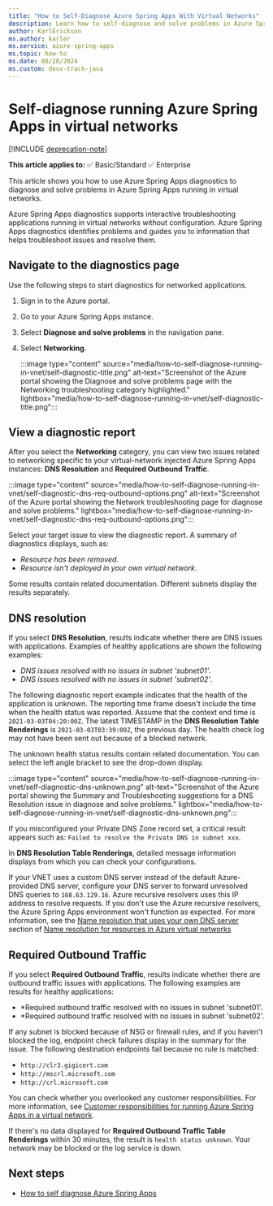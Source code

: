 ```yaml
---
title: "How to Self-Diagnose Azure Spring Apps With Virtual Networks"
description: Learn how to self-diagnose and solve problems in Azure Spring Apps running in virtual networks.
author: KarlErickson
ms.author: karler
ms.service: azure-spring-apps
ms.topic: how-to
ms.date: 08/28/2024
ms.custom: devx-track-java
---
```


# Self-diagnose running Azure Spring Apps in virtual networks

[!INCLUDE [deprecation-note](../includes/deprecation-note.md)]

**This article applies to:** ✅ Basic/Standard ✅ Enterprise

This article shows you how to use Azure Spring Apps diagnostics to diagnose and solve problems in Azure Spring Apps running in virtual networks.

Azure Spring Apps diagnostics supports interactive troubleshooting applications running in virtual networks without configuration. Azure Spring Apps diagnostics identifies problems and guides you to information that helps troubleshoot issues and resolve them.

## Navigate to the diagnostics page

Use the following steps to start diagnostics for networked applications.

1. Sign in to the Azure portal.
1. Go to your Azure Spring Apps instance.
1. Select **Diagnose and solve problems** in the navigation pane.
1. Select **Networking**.

   :::image type="content" source="media/how-to-self-diagnose-running-in-vnet/self-diagnostic-title.png" alt-text="Screenshot of the Azure portal showing the Diagnose and solve problems page with the Networking troubleshooting category highlighted." lightbox="media/how-to-self-diagnose-running-in-vnet/self-diagnostic-title.png":::

## View a diagnostic report

After you select the **Networking** category, you can view two issues related to networking specific to your virtual-network injected Azure Spring Apps instances: **DNS Resolution** and **Required Outbound Traffic**.

   :::image type="content" source="media/how-to-self-diagnose-running-in-vnet/self-diagnostic-dns-req-outbound-options.png" alt-text="Screenshot of the Azure portal showing the Network troubleshooting page for diagnose and solve problems." lightbox="media/how-to-self-diagnose-running-in-vnet/self-diagnostic-dns-req-outbound-options.png":::

Select your target issue to view the diagnostic report. A summary of diagnostics displays, such as:

* *Resource has been removed.*
* *Resource isn't deployed in your own virtual network*.

Some results contain related documentation. Different subnets display the results separately.

## DNS resolution

If you select **DNS Resolution**, results indicate whether there are DNS issues with applications. Examples of healthy applications are shown the following examples:

* *DNS issues resolved with no issues in subnet 'subnet01'*.
* *DNS issues resolved with no issues in subnet 'subnet02'*.

The following diagnostic report example indicates that the health of the application is unknown. The reporting time frame doesn't include the time when the health status was reported. Assume that the context end time is `2021-03-03T04:20:00Z`. The latest TIMESTAMP in the **DNS Resolution Table Renderings** is `2021-03-03T03:39:00Z`, the previous day. The health check log may not have been sent out because of a blocked network.

The unknown health status results contain related documentation. You can select the left angle bracket to see the drop-down display.

:::image type="content" source="media/how-to-self-diagnose-running-in-vnet/self-diagnostic-dns-unknown.png" alt-text="Screenshot of the Azure portal showing the Summary and Troubleshooting suggestions for a DNS Resolution issue in diagnose and solve problems." lightbox="media/how-to-self-diagnose-running-in-vnet/self-diagnostic-dns-unknown.png":::

If you misconfigured your Private DNS Zone record set, a critical result appears such as: `Failed to resolve the Private DNS in subnet xxx`.

In **DNS Resolution Table Renderings**, detailed message information displays from which you can check your configurations.

If your VNET uses a custom DNS server instead of the default Azure-provided DNS server, configure your DNS server to forward unresolved DNS queries to `168.63.129.16`. Azure recursive resolvers uses this IP address to resolve requests. If you don't use the Azure recursive resolvers, the Azure Spring Apps environment won't function as expected. For more information, see the [Name resolution that uses your own DNS server](../../virtual-network/virtual-networks-name-resolution-for-vms-and-role-instances.md#name-resolution-that-uses-your-own-dns-server) section of [Name resolution for resources in Azure virtual networks](../../virtual-network/virtual-networks-name-resolution-for-vms-and-role-instances.md)

## Required Outbound Traffic

If you select **Required Outbound Traffic**, results indicate whether there are outbound traffic issues with applications. The following examples are results for healthy applications:

* *Required outbound traffic resolved with no issues in subnet 'subnet01'.
* *Required outbound traffic resolved with no issues in subnet 'subnet02'.

If any subnet is blocked because of NSG or firewall rules, and if you haven't blocked the log, endpoint check failures display in the summary for the issue. The following destination endpoints fail because no rule is matched:

* `http://clr3.gigicert.com`
* `http://mscrl.microsoft.com`
* `http://crl.microsoft.com`

You can check whether you overlooked any customer responsibilities. For more information, see [Customer responsibilities for running Azure Spring Apps in a virtual network](./vnet-customer-responsibilities.md).

If there's no data displayed for **Required Outbound Traffic Table Renderings** within 30 minutes, the result is `health status unknown`.
Your network may be blocked or the log service is down.

## Next steps

* [How to self diagnose Azure Spring Apps](./how-to-self-diagnose-solve.md)
